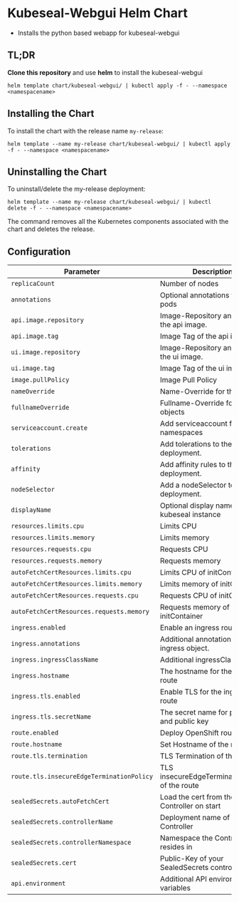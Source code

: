 # Kubeseal-Webgui Helm Chart

* Installs the python based webapp for kubeseal-webgui

## TL;DR

**Clone this repository** and use **helm** to install the kubeseal-webgui

```console
helm template chart/kubeseal-webgui/ | kubectl apply -f - --namespace <namespacename>
```

## Installing the Chart

To install the chart with the release name `my-release`:

```console
helm template --name my-release chart/kubeseal-webgui/ | kubectl apply -f - --namespace <namespacename>
```

## Uninstalling the Chart

To uninstall/delete the my-release deployment:

```console
helm template --name my-release chart/kubeseal-webgui/ | kubectl delete -f - --namespace <namespacename>
```

The command removes all the Kubernetes components associated with the chart and deletes the release.

## Configuration

| Parameter                                 | Description                                     | Default                          |
| ----------------------------------------- | ----------------------------------------------- | -------------------------------- |
| `replicaCount`                            | Number of nodes                                 | `1`                              |
| `annotations`                             | Optional annotations for the pods               | `{}`                             |
| `api.image.repository`                    | Image-Repository and name of the api image.     | `kubesealwebgui/api`             |
| `api.image.tag`                           | Image Tag of the api image.                     | `4.0.2`                          |
| `ui.image.repository`                     | Image-Repository and name of the ui image.      | `kubesealwebgui/ui`              |
| `ui.image.tag`                            | Image Tag of the ui image.                      | `4.0.2`                          |
| `image.pullPolicy`                        | Image Pull Policy                               | `Always`                         |
| `nameOverride`                            | Name-Override for the objects                   | `""`                             |
| `fullnameOverride`                        | Fullname-Override for the objects               | `""`                             |
| `serviceaccount.create`                   | Add serviceaccount for listing namespaces       | `true`                           |
| `tolerations`                             | Add tolerations to the deployment.              | `[]`                             |
| `affinity`                                | Add affinity rules to the deployment.           | `{}`                             |
| `nodeSelector`                            | Add a nodeSelector to the deployment.           | `{}`                             |
| `displayName`                             | Optional display name for the kubeseal instance | `""`                             |
| `resources.limits.cpu`                    | Limits CPU                                      | `100m`                           |
| `resources.limits.memory`                 | Limits memory                                   | `256Mi`                          |
| `resources.requests.cpu`                  | Requests CPU                                    | `20m`                            |
| `resources.requests.memory`               | Requests memory                                 | `20m`                            |
| `autoFetchCertResources.limits.cpu`       | Limits CPU of initContainer                     | `100m`                           |
| `autoFetchCertResources.limits.memory`    | Limits memory of initContainer                  | `256Mi`                          |
| `autoFetchCertResources.requests.cpu`     | Requests CPU of initContainer                   | `20m`                            |
| `autoFetchCertResources.requests.memory`  | Requests memory of initContainer                | `20m`                            |
| `ingress.enabled`                         | Enable an ingress route                         | `false`                          |
| `ingress.annotations`                     | Additional annotations for the ingress object.  | `{}`                             |
| `ingress.ingressClassName`                | Additional ingressClassName.                    | `""`                             |
| `ingress.hostname`                        | The hostname for the ingress route              | `kubeseal-webgui.example.com`    |
| `ingress.tls.enabled`                     | Enable TLS for the ingress route                | `false`                          |
| `ingress.tls.secretName`                  | The secret name for private and public key      | `""`                             |
| `route.enabled`                           | Deploy OpenShift route                          | `false`                          |
| `route.hostname`                          | Set Hostname of the route                       | `""`                             |
| `route.tls.termination`                   | TLS Termination of the route                    | `""`                             |
| `route.tls.insecureEdgeTerminationPolicy` | TLS insecureEdgeTerminationPolicy of the route  | `""`                             |
| `sealedSecrets.autoFetchCert`             | Load the cert from the Controller on start      | `false`                          |
| `sealedSecrets.controllerName`            | Deployment name of the Controller               | `sealed-secrets-controller`      |
| `sealedSecrets.controllerNamespace`       | Namespace the Controller resides in             | `kube-system`                    |
| `sealedSecrets.cert`                      | Public-Key of your SealedSecrets controller     | `""`                             |
| `api.environment`                         | Additional API environment variables            | `{}`                             |
